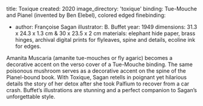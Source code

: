 title: Toxique
created: 2020
image_directory: 'toxique'
binding: Tue-Mouche and Pianel (invented by Ben Elebel), colored edged
finebinding: 
- author: Françoise Sagan 
  illustrator: B. Buffet 
  year: 1949
dimensions: 31.3 x 24.3 x 1.3 cm & 30 x 23.5 x 2 cm
materials: elephant hide paper, brass hinges, archival digital prints for flyleaves, spine and details, ecoline ink for edges.

Amanita Muscaria (amanite tue-mouches or fly agaric) becomes a decorative accent on the verso cover of a Tue-Mouche binding.  The same poisonous mushroom serves as a decorative accent on the spine of the Pianel-bound book. 
With Toxique, Sagan retells in poignant yet hilarious details the story of her detox after she took Palfium to recover from a car crash. Buffet’s illustrations are stunning and a perfect companion to Sagan’s unforgettable style.
